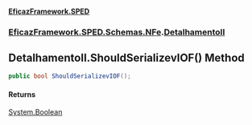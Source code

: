 #### [EficazFramework.SPED](EficazFrameworkSPED.md 'EficazFramework SPED')
### [EficazFramework.SPED.Schemas.NFe](EficazFramework.SPED.Schemas.NFe.md 'EficazFramework.SPED.Schemas.NFe').[DetalhamentoII](EficazFramework.SPED.Schemas.NFe/DetalhamentoII.md 'EficazFramework.SPED.Schemas.NFe.DetalhamentoII')

## DetalhamentoII.ShouldSerializevIOF() Method

```csharp
public bool ShouldSerializevIOF();
```

#### Returns
[System.Boolean](https://docs.microsoft.com/en-us/dotnet/api/System.Boolean 'System.Boolean')